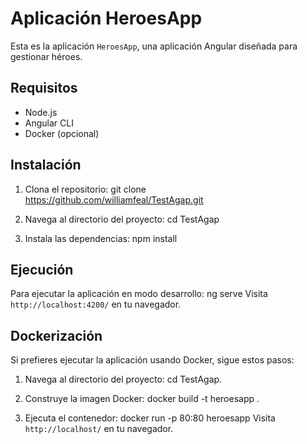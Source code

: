 # Aplicación HeroesApp

Esta es la aplicación `HeroesApp`, una aplicación Angular diseñada para gestionar héroes.

## Requisitos

- Node.js
- Angular CLI
- Docker (opcional)

## Instalación

1. Clona el repositorio:
git clone https://github.com/williamfeal/TestAgap.git

2. Navega al directorio del proyecto:
cd TestAgap

3. Instala las dependencias:
npm install

## Ejecución

Para ejecutar la aplicación en modo desarrollo:
ng serve
Visita `http://localhost:4200/` en tu navegador.

## Dockerización

Si prefieres ejecutar la aplicación usando Docker, sigue estos pasos:

1. Navega al directorio del proyecto: cd TestAgap.
   
2. Construye la imagen Docker:
docker build -t heroesapp .

3. Ejecuta el contenedor:
docker run -p 80:80 heroesapp
Visita `http://localhost/` en tu navegador.








